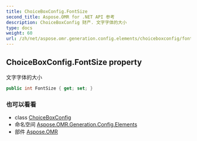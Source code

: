 ```yaml
---
title: ChoiceBoxConfig.FontSize
second_title: Aspose.OMR for .NET API 参考
description: ChoiceBoxConfig 财产. 文字字体的大小
type: docs
weight: 60
url: /zh/net/aspose.omr.generation.config.elements/choiceboxconfig/fontsize/
---
```

## ChoiceBoxConfig.FontSize property

文字字体的大小

```csharp
public int FontSize { get; set; }
```

### 也可以看看

* class [ChoiceBoxConfig](../)
* 命名空间 [Aspose.OMR.Generation.Config.Elements](../../choiceboxconfig/)
* 部件 [Aspose.OMR](../../../)



